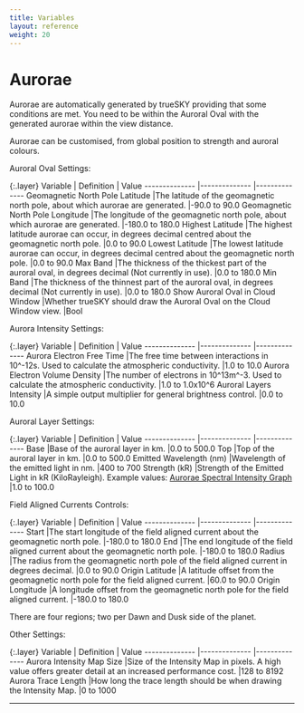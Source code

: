 ```yaml
---
title: Variables
layout: reference
weight: 20
---
```







Aurorae
====================
Aurorae are automatically generated by trueSKY providing that some conditions are met.
You need to be within the Auroral Oval with the generated aurorae within the view distance.

Aurorae can be customised, from global position to strength and auroral colours.


Auroral Oval Settings:

{:.layer}
Variable                                                                |       Definition                                                                                                                                                                                                                                                                      |       Value
--------------                                                  |--------------                                                                                                                                                                                                                                                                 |--------------
Geomagnetic North Pole Latitude                 |The latitude of the geomagnetic north pole, about which aurorae are generated.                                                                                                                                 |-90.0 to 90.0
Geomagnetic North Pole Longitude                |The longitude of the geomagnetic north pole, about which aurorae are generated.                                                                                                                                |-180.0 to 180.0
Highest Latitude                                                |The highest latitude aurorae can occur, in degrees decimal centred about the geomagnetic north pole.                                                                                   |0.0 to 90.0
Lowest Latitude                                                 |The lowest latitude aurorae can occur, in degrees decimal centred about the geomagnetic north pole.                                                                                    |0.0 to 90.0
Max Band                                                                |The thickness of the thickest part of the auroral oval, in degrees decimal (Not currently in use).                                                                                             |0.0 to 180.0
Min Band                                                                |The thickness of the thinnest part of the auroral oval, in degrees decimal (Not currently in use).                                                                                     |0.0 to 180.0
Show Auroral Oval in Cloud Window               |Whether trueSKY should draw the Auroral Oval on the Cloud Window view.                                                                                                                                                 |Bool

Aurora Intensity Settings:

{:.layer}
Variable                                                                |       Definition                                                                                                                                                                                                                                                                      |       Value
--------------                                                  |--------------                                                                                                                                                                                                                                                                 |--------------
Aurora Electron Free Time                               |The free time between interactions in 10^-12s. Used to calculate the atmospheric conductivity.                                                                                                 |1.0 to 10.0
Aurora Electron Volume Density                  |The number of electrons in 10^13m^-3. Used to calculate the atmospheric conductivity.                                                                                                          |1.0 to 1.0x10^6
Auroral Layers Intensity                                |A simple output multiplier for general brightness control.                                                                                                                                                                             |0.0 to 10.0

Auroral Layer Settings:

{:.layer}
Variable                                                                |       Definition                                                                                                                                                                                                                                                                      |       Value
--------------                                                  |--------------                                                                                                                                                                                                                                                                 |--------------
Base                                                                    |Base of the auroral layer in km.                                                                                                                                                                                                                               |0.0 to 500.0
Top                                                                             |Top of the auroral layer in km.                                                                                                                                                                                                                                |0.0 to 500.0
Emitted Wavelength (nm)                                 |Wavelength of the emitted light in nm.                                                                                                                                                                                                                 |400 to 700
Strength (kR)                                                   |Strength of the Emitted Light in kR (KiloRayleigh). Example values: [Aurorae Spectral Intensity Graph](https://i.stack.imgur.com/Qr02U.gif)    |1.0 to 100.0

Field Aligned Currents Controls:

{:.layer}
Variable                                                                |       Definition                                                                                                                                                                                                                                                                      |       Value
--------------                                                  |--------------                                                                                                                                                                                                                                                                 |--------------
Start                                                                   |The start longitude of the field aligned current about the geomagnetic north pole.                                                                                                                             |-180.0 to 180.0
End                                                                             |The end longitude of the field aligned current about the geomagnetic north pole.                                                                                                                               |-180.0 to 180.0
Radius                                                                  |The radius from the geomagnetic north pole of the field aligned current in degrees decimal.                                                                                                    |0.0 to 90.0
Origin Latitude                                                 |A latitude offset from the geomagnetic north pole for the field aligned current.                                                                                                                               |60.0 to 90.0
Origin Longitude                                                |A longitude offset from the geomagnetic north pole for the field aligned current.                                                                                                                              |-180.0 to 180.0

There are four regions; two per Dawn and Dusk side of the planet.

Other Settings:

{:.layer}
Variable                                                                |       Definition                                                                                                                                                                                                                                                                      |       Value
--------------                                                  |--------------                                                                                                                                                                                                                                                                 |--------------
Aurora Intensity Map Size                               |Size of the Intensity Map in pixels. A high value offers greater detail at an increased performance cost.                                                                              |128 to 8192
Aurora Trace Length                                             |How long the trace length should be when drawing the Intensity Map.                                                                                                                                                    |0 to 1000

<hr>
